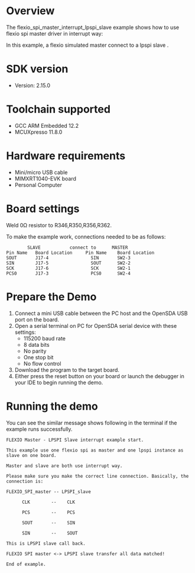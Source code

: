 Overview
========
The flexio_spi_master_interrupt_lpspi_slave example shows how to use flexio spi master driver in interrupt way:

In this example, a flexio simulated master connect to a lpspi slave .



SDK version
===========
- Version: 2.15.0

Toolchain supported
===================
- GCC ARM Embedded  12.2
- MCUXpresso  11.8.0

Hardware requirements
=====================
- Mini/micro USB cable
- MIMXRT1040-EVK board
- Personal Computer

Board settings
==============
Weld 0Ω resistor to R346,R350,R356,R362.

To make the example work, connections needed to be as follows:
~~~~~~~~~~~~~~~~~~~~~~~~~~~~~~~~~~~~~~~~~~~~~~~~~~~~~~
        SLAVE           connect to      MASTER
Pin Name   Board Location     Pin Name    Board Location
SOUT       J17-4                SIN       SW2-3
SIN        J17-5                SOUT      SW2-2
SCK        J17-6                SCK       SW2-1
PCS0       J17-3                PCS0      SW2-4
~~~~~~~~~~~~~~~~~~~~~~~~~~~~~~~~~~~~~~~~~~~~~~~~~~~~~~

Prepare the Demo
================
1. Connect a mini USB cable between the PC host and the OpenSDA USB port on the board.
2. Open a serial terminal on PC for OpenSDA serial device with these settings:
    - 115200 baud rate
    - 8 data bits
    - No parity
    - One stop bit
    - No flow control
3. Download the program to the target board.
4. Either press the reset button on your board or launch the debugger in your IDE to begin running
   the demo.

Running the demo
================
You can see the similar message shows following in the terminal if the example runs successfully.

~~~~~~~~~~~~~~~~~~~~~~~~~~~~
FLEXIO Master - LPSPI Slave interrupt example start.

This example use one flexio spi as master and one lpspi instance as slave on one board.

Master and slave are both use interrupt way.

Please make sure you make the correct line connection. Basically, the connection is:

FLEXIO_SPI_master -- LPSPI_slave

      CLK        --    CLK

      PCS        --    PCS

      SOUT       --    SIN

      SIN        --    SOUT

This is LPSPI slave call back.

FLEXIO SPI master <-> LPSPI slave transfer all data matched!

End of example.
~~~~~~~~~~~~~~~~~~~~~~~~~~~~
